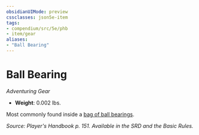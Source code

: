 ```yaml
---
obsidianUIMode: preview
cssclasses: json5e-item
tags:
- compendium/src/5e/phb
- item/gear
aliases: 
- "Ball Bearing"
---
```

# Ball Bearing
*Adventuring Gear*  

- **Weight**: 0.002 lbs.

Most commonly found inside a [bag of ball bearings](/compendium/items/ball-bearings-bag-of-1000.md).

*Source: Player's Handbook p. 151. Available in the SRD and the Basic Rules.*